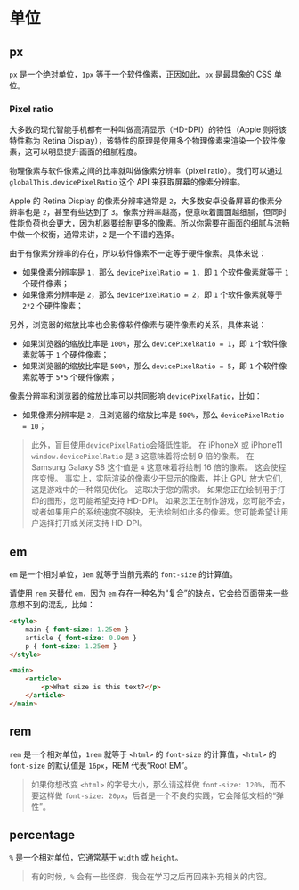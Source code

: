 # 单位

## px

`px` 是一个绝对单位，`1px` 等于一个软件像素，正因如此，`px` 是最具象的 CSS 单位。

### Pixel ratio

大多数的现代智能手机都有一种叫做高清显示（HD-DPI）的特性（Apple 则将该特性称为 Retina Display），该特性的原理是使用多个物理像素来渲染一个软件像素，这可以明显提升画面的细腻程度。

物理像素与软件像素之间的比率就叫做像素分辨率（pixel ratio）。我们可以通过 `globalThis.devicePixelRatio` 这个 API 来获取屏幕的像素分辨率。

Apple 的 Retina Display 的像素分辨率通常是 `2`，大多数安卓设备屏幕的像素分辨率也是 `2`，甚至有些达到了 `3`。像素分辨率越高，便意味着画面越细腻，但同时性能负荷也会更大，因为机器要绘制更多的像素。所以你需要在画面的细腻与流畅中做一个权衡，通常来讲，`2` 是一个不错的选择。

由于有像素分辨率的存在，所以软件像素不一定等于硬件像素。具体来说：

- 如果像素分辨率是 `1`，那么 `devicePixelRatio = 1`，即 `1` 个软件像素就等于 `1` 个硬件像素；
- 如果像素分辨率是 `2`，那么 `devicePixelRatio = 2`，即 `1` 个软件像素就等于 `2*2` 个硬件像素；

另外，浏览器的缩放比率也会影像软件像素与硬件像素的关系，具体来说：

- 如果浏览器的缩放比率是 `100%`，那么 `devicePixelRatio = 1`，即 `1` 个软件像素就等于 `1` 个硬件像素；
- 如果浏览器的缩放比率是 `500%`，那么 `devicePixelRatio = 5`，即 `1` 个软件像素就等于 `5*5` 个硬件像素；

像素分辨率和浏览器的缩放比率可以共同影响 `devicePixelRatio`，比如：

- 如果像素分辨率是 `2`，且浏览器的缩放比率是 `500%`，那么 `devicePixelRatio = 10`；

> 此外，盲目使用`devicePixelRatio`会降低性能。 在 iPhoneX 或 iPhone11 `window.devicePixelRatio` 是 `3` 这意味着将绘制 9 倍的像素。 在 Samsung Galaxy S8 这个值是 `4` 这意味着将绘制 16 倍的像素。 这会使程序变慢。 事实上，实际渲染的像素少于显示的像素，并让 GPU 放大它们,这是游戏中的一种常见优化。 这取决于您的需求。 如果您正在绘制用于打印的图形，您可能希望支持 HD-DPI。 如果您正在制作游戏，您可能不会，或者如果用户的系统速度不够快，无法绘制如此多的像素。您可能希望让用户选择打开或关闭支持 HD-DPI。

## em

`em` 是一个相对单位，`1em` 就等于当前元素的 `font-size` 的计算值。

请使用 `rem` 来替代 `em`，因为 `em` 存在一种名为“复合”的缺点，它会给页面带来一些意想不到的混乱，比如：

```html
<style>
    main { font-size: 1.25em }
    article { font-size: 0.9em }
    p { font-size: 1.25em }
</style>

<main>
    <article>
        <p>What size is this text?</p>
    </article>
</main>
```

## rem

`rem` 是一个相对单位，`1rem` 就等于 `<html>` 的 `font-size` 的计算值，`<html>` 的 `font-size` 的默认值是 `16px`，REM 代表“Root EM”。

> 如果你想改变 `<html>` 的字号大小，那么请这样做 `font-size: 120%`，而不要这样做 `font-size: 20px`，后者是一个不良的实践，它会降低文档的“弹性”。

## percentage

`%` 是一个相对单位，它通常基于 `width` 或 `height`。

> 有的时候，`%` 会有一些怪癖，我会在学习之后再回来补充相关的内容。

